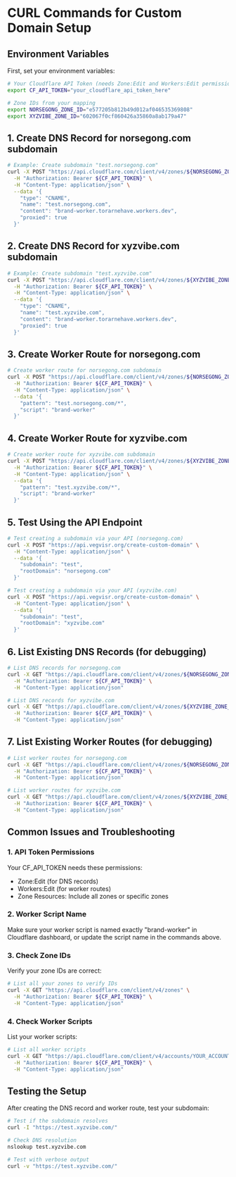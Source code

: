 # CURL Commands for Custom Domain Setup

## Environment Variables

First, set your environment variables:

```bash
# Your Cloudflare API Token (needs Zone:Edit and Workers:Edit permissions)
export CF_API_TOKEN="your_cloudflare_api_token_here"

# Zone IDs from your mapping
export NORSEGONG_ZONE_ID="e577205b812b49d012af046535369808"
export XYZVIBE_ZONE_ID="602067f0cf860426a35860a8ab179a47"
```

## 1. Create DNS Record for norsegong.com subdomain

```bash
# Example: Create subdomain "test.norsegong.com"
curl -X POST "https://api.cloudflare.com/client/v4/zones/${NORSEGONG_ZONE_ID}/dns_records" \
  -H "Authorization: Bearer ${CF_API_TOKEN}" \
  -H "Content-Type: application/json" \
  --data '{
    "type": "CNAME",
    "name": "test.norsegong.com",
    "content": "brand-worker.torarnehave.workers.dev",
    "proxied": true
  }'
```

## 2. Create DNS Record for xyzvibe.com subdomain

```bash
# Example: Create subdomain "test.xyzvibe.com"
curl -X POST "https://api.cloudflare.com/client/v4/zones/${XYZVIBE_ZONE_ID}/dns_records" \
  -H "Authorization: Bearer ${CF_API_TOKEN}" \
  -H "Content-Type: application/json" \
  --data '{
    "type": "CNAME",
    "name": "test.xyzvibe.com",
    "content": "brand-worker.torarnehave.workers.dev",
    "proxied": true
  }'
```

## 3. Create Worker Route for norsegong.com

```bash
# Create worker route for norsegong.com subdomain
curl -X POST "https://api.cloudflare.com/client/v4/zones/${NORSEGONG_ZONE_ID}/workers/routes" \
  -H "Authorization: Bearer ${CF_API_TOKEN}" \
  -H "Content-Type: application/json" \
  --data '{
    "pattern": "test.norsegong.com/*",
    "script": "brand-worker"
  }'
```

## 4. Create Worker Route for xyzvibe.com

```bash
# Create worker route for xyzvibe.com subdomain
curl -X POST "https://api.cloudflare.com/client/v4/zones/${XYZVIBE_ZONE_ID}/workers/routes" \
  -H "Authorization: Bearer ${CF_API_TOKEN}" \
  -H "Content-Type: application/json" \
  --data '{
    "pattern": "test.xyzvibe.com/*",
    "script": "brand-worker"
  }'
```

## 5. Test Using the API Endpoint

```bash
# Test creating a subdomain via your API (norsegong.com)
curl -X POST "https://api.vegvisr.org/create-custom-domain" \
  -H "Content-Type: application/json" \
  --data '{
    "subdomain": "test",
    "rootDomain": "norsegong.com"
  }'

# Test creating a subdomain via your API (xyzvibe.com)
curl -X POST "https://api.vegvisr.org/create-custom-domain" \
  -H "Content-Type: application/json" \
  --data '{
    "subdomain": "test",
    "rootDomain": "xyzvibe.com"
  }'
```

## 6. List Existing DNS Records (for debugging)

```bash
# List DNS records for norsegong.com
curl -X GET "https://api.cloudflare.com/client/v4/zones/${NORSEGONG_ZONE_ID}/dns_records" \
  -H "Authorization: Bearer ${CF_API_TOKEN}" \
  -H "Content-Type: application/json"

# List DNS records for xyzvibe.com
curl -X GET "https://api.cloudflare.com/client/v4/zones/${XYZVIBE_ZONE_ID}/dns_records" \
  -H "Authorization: Bearer ${CF_API_TOKEN}" \
  -H "Content-Type: application/json"
```

## 7. List Existing Worker Routes (for debugging)

```bash
# List worker routes for norsegong.com
curl -X GET "https://api.cloudflare.com/client/v4/zones/${NORSEGONG_ZONE_ID}/workers/routes" \
  -H "Authorization: Bearer ${CF_API_TOKEN}" \
  -H "Content-Type: application/json"

# List worker routes for xyzvibe.com
curl -X GET "https://api.cloudflare.com/client/v4/zones/${XYZVIBE_ZONE_ID}/workers/routes" \
  -H "Authorization: Bearer ${CF_API_TOKEN}" \
  -H "Content-Type: application/json"
```

## Common Issues and Troubleshooting

### 1. API Token Permissions

Your CF_API_TOKEN needs these permissions:

- Zone:Edit (for DNS records)
- Workers:Edit (for worker routes)
- Zone Resources: Include all zones or specific zones

### 2. Worker Script Name

Make sure your worker script is named exactly "brand-worker" in Cloudflare dashboard, or update the script name in the commands above.

### 3. Check Zone IDs

Verify your zone IDs are correct:

```bash
# List all your zones to verify IDs
curl -X GET "https://api.cloudflare.com/client/v4/zones" \
  -H "Authorization: Bearer ${CF_API_TOKEN}" \
  -H "Content-Type: application/json"
```

### 4. Check Worker Scripts

List your worker scripts:

```bash
# List all worker scripts
curl -X GET "https://api.cloudflare.com/client/v4/accounts/YOUR_ACCOUNT_ID/workers/scripts" \
  -H "Authorization: Bearer ${CF_API_TOKEN}" \
  -H "Content-Type: application/json"
```

## Testing the Setup

After creating the DNS record and worker route, test your subdomain:

```bash
# Test if the subdomain resolves
curl -I "https://test.xyzvibe.com/"

# Check DNS resolution
nslookup test.xyzvibe.com

# Test with verbose output
curl -v "https://test.xyzvibe.com/"
```
